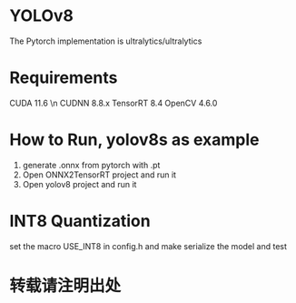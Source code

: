 # YOLOv8
The Pytorch implementation is ultralytics/ultralytics

# Requirements
CUDA 11.6 \n
CUDNN 8.8.x
TensorRT 8.4
OpenCV 4.6.0

# How to Run, yolov8s as example
1. generate .onnx from pytorch with .pt
2. Open ONNX2TensorRT project and run it
3. Open yolov8 project and run it

# INT8 Quantization
set the macro USE_INT8 in config.h and make
serialize the model and test


# 转载请注明出处
